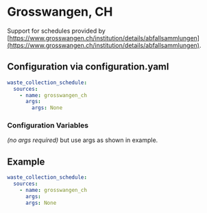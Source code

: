 # Grosswangen, CH

Support for schedules provided by [https://www.grosswangen.ch/institution/details/abfallsammlungen](https://www.grosswangen.ch/institution/details/abfallsammlungen).

## Configuration via configuration.yaml

```yaml
waste_collection_schedule:
  sources:
    - name: grosswangen_ch
	  args:
	    args: None

```

### Configuration Variables

*(no args required)*
but use args as shown in example.

## Example

```yaml
waste_collection_schedule:
  sources:
    - name: grosswangen_ch
      args:
      args: None

```
